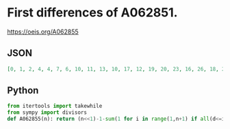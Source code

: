 # First differences of A062851\.
https://oeis.org/A062855
## JSON
```JSON
[0, 1, 2, 4, 4, 7, 6, 10, 11, 13, 10, 17, 12, 19, 20, 23, 16, 26, 18, 29, 29, 31, 22, 37, 33, 37, 38, 42, 28, 47, 30, 48, 47, 49, 49, 58, 36, 55, 56, 63, 40, 66, 42, 67, 68, 67, 46, 78, 66, 77, 74, 80, 52, 85, 78, 89, 83]
```
## Python
```Python
from itertools import takewhile
from sympy import divisors
def A062855(n): return (n<<1)-1-sum(1 for i in range(1,n+1) if all(d<=i for d in takewhile(lambda d:d<n,divisors(n*i)))) # _Chai Wah Wu_, Oct 13 2023
```
